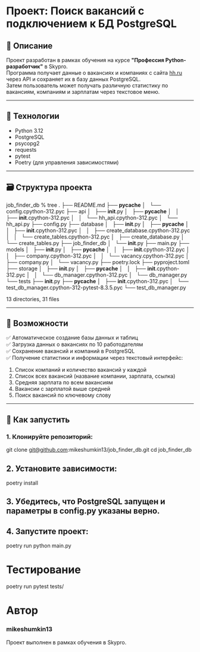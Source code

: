#  Проект: Поиск вакансий с подключением к БД PostgreSQL

## 📄 Описание

Проект разработан в рамках обучения на курсе **"Профессия Python-разработчик"** в Skypro.  
Программа получает данные о вакансиях и компаниях с сайта [hh.ru](https://hh.ru) через API и сохраняет их в базу данных PostgreSQL.  
Затем пользователь может получать различную статистику по вакансиям, компаниям и зарплатам через текстовое меню.

---

## 🧱 Технологии

- Python 3.12
- PostgreSQL
- psycopg2
- requests
- pytest
- Poetry (для управления зависимостями)

---

## 🗃️ Структура проекта

job_finder_db % tree
.
├── README.md
├── __pycache__
│   └── config.cpython-312.pyc
├── api
│   ├── __init__.py
│   ├── __pycache__
│   │   ├── __init__.cpython-312.pyc
│   │   └── hh_api.cpython-312.pyc
│   └── hh_api.py
├── config.py
├── database
│   ├── __init__.py
│   ├── __pycache__
│   │   ├── __init__.cpython-312.pyc
│   │   ├── create_database.cpython-312.pyc
│   │   └── create_tables.cpython-312.pyc
│   ├── create_database.py
│   └── create_tables.py
├── job_finder_db
│   └── __init__.py
├── main.py
├── models
│   ├── __init__.py
│   ├── __pycache__
│   │   ├── __init__.cpython-312.pyc
│   │   ├── company.cpython-312.pyc
│   │   └── vacancy.cpython-312.pyc
│   ├── company.py
│   └── vacancy.py
├── poetry.lock
├── pyproject.toml
├── storage
│   ├── __init__.py
│   ├── __pycache__
│   │   ├── __init__.cpython-312.pyc
│   │   └── db_manager.cpython-312.pyc
│   └── db_manager.py
└── tests
    ├── __init__.py
    ├── __pycache__
    │   ├── __init__.cpython-312.pyc
    │   └── test_db_manager.cpython-312-pytest-8.3.5.pyc
    └── test_db_manager.py

13 directories, 31 files


---

## 🧠 Возможности

✅ Автоматическое создание базы данных и таблиц  
✅ Загрузка данных о вакансиях по 10 работодателям  
✅ Сохранение вакансий и компаний в PostgreSQL  
✅ Получение статистики и информации через текстовый интерфейс:

1. Список компаний и количество вакансий у каждой
2. Список всех вакансий (название компании, зарплата, ссылка)
3. Средняя зарплата по всем вакансиям
4. Вакансии с зарплатой выше средней
5. Поиск вакансий по ключевому слову

---

## 🚀 Как запустить

### 1. Клонируйте репозиторий:

git clone git@github.com:mikeshumkin13/job_finder_db.git
cd job_finder_db


## 2. Установите зависимости:
poetry install

## 3. Убедитесь, что PostgreSQL запущен и параметры в config.py указаны верно.

## 4. Запустите проект:
poetry run python main.py

# Тестирование
poetry run pytest tests/

# Автор
### mikeshumkin13
Проект выполнен в рамках обучения в Skypro.
